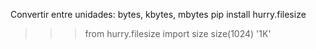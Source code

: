 Convertir entre unidades: bytes, kbytes, mbytes
pip install hurry.filesize

>>> from hurry.filesize import size
>>> size(1024)
'1K'
